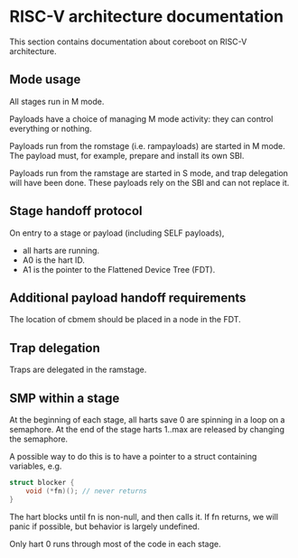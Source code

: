 # RISC-V architecture documentation

This section contains documentation about coreboot on RISC-V architecture.

## Mode usage
All stages run in M mode.

Payloads have a choice of managing M mode activity: they can control
everything or nothing.

Payloads run from the romstage (i.e. rampayloads) are started in M mode.
The payload must, for example, prepare and install its own SBI.

Payloads run from the ramstage are started in S mode, and trap delegation
will have been done. These payloads rely on the SBI and can not replace it.

## Stage handoff protocol
On entry to a stage or payload (including SELF payloads),
* all harts are running.
* A0 is the hart ID.
* A1 is the pointer to the Flattened Device Tree (FDT).

## Additional payload handoff requirements
The location of cbmem should be placed in a node in the FDT.

## Trap delegation
Traps are delegated in the ramstage.

## SMP within a stage
At the beginning of each stage, all harts save 0 are spinning in a loop on
a semaphore.  At the end of the stage harts 1..max are released by changing
the semaphore.

A possible way to do this is to have a pointer to a struct containing
variables, e.g.

```c
struct blocker {
	void (*fn)(); // never returns
}
```

The hart blocks until fn is non-null, and then calls it.  If fn returns, we
will panic if possible, but behavior is largely undefined.

Only hart 0 runs through most of the code in each stage.
